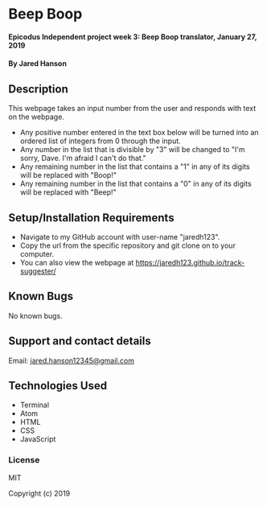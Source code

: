 # Beep Boop

#### Epicodus Independent project week 3: Beep Boop translator, January 27, 2019

#### By Jared Hanson

## Description

This webpage takes an input number from the user and responds with text on the webpage.
* Any positive number entered in the text box below will be turned into an ordered list of integers from 0 through the input.
* Any number in the list that is divisible by "3" will be changed to "I'm sorry, Dave. I'm afraid I can't do that."
* Any remaining number in the list that contains a "1" in any of its digits will be replaced with "Boop!"
* Any remaining number in the list that contains a "0" in any of its digits will be replaced with "Beep!"

## Setup/Installation Requirements

* Navigate to my GitHub account with user-name "jaredh123".
* Copy the url from the specific repository and git clone on to your computer.
* You can also view the webpage at https://jaredh123.github.io/track-suggester/

## Known Bugs
No known bugs.


## Support and contact details

Email: jared.hanson12345@gmail.com

## Technologies Used

* Terminal
* Atom
* HTML
* CSS
* JavaScript

### License

MIT

Copyright (c) 2019

